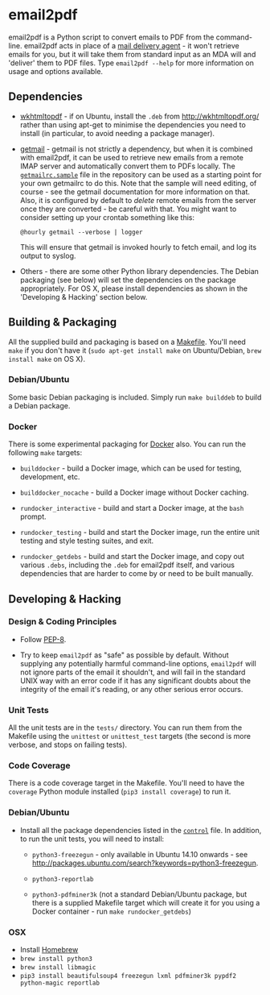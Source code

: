 # email2pdf

email2pdf is a Python script to convert emails to PDF from the command-line.
email2pdf acts in place of a [mail delivery
agent](http://en.wikipedia.org/wiki/Mail_delivery_agent) - it won't retrieve
emails for you, but it will take them from standard input as an MDA will and
'deliver' them to PDF files. Type `email2pdf --help` for more information on
usage and options available.

## Dependencies

* [wkhtmltopdf](http://wkhtmltopdf.org/) - if on Ubuntu, install the `.deb`
  from http://wkhtmltopdf.org/ rather than using apt-get to minimise the
  dependencies you need to install (in particular, to avoid needing a package
  manager).

* [getmail](http://pyropus.ca/software/getmail/) - getmail is not strictly a
  dependency, but when it is combined with email2pdf, it can be used to
  retrieve new emails from a remote IMAP server and automatically convert them
  to PDFs locally. The
  [`getmailrc.sample`](https://github.com/andrewferrier/email2pdf/blob/master/getmailrc.sample)
  file in the repository can be used as a starting point for your own
  getmailrc to do this. Note that the sample will need editing, of course -
  see the getmail documentation for more information on that. Also, it is
  configured by default to *delete* remote emails from the server once they
  are converted - be careful with that. You might want to consider setting up
  your crontab something like this:

      @hourly getmail --verbose | logger

  This will ensure that getmail is invoked hourly to fetch email, and log its
  output to syslog.

* Others - there are some other Python library dependencies. The Debian
  packaging (see below) will set the dependencies on the package
  appropriately. For OS X, please install dependencies as shown in the
  'Developing & Hacking' section below.

## Building & Packaging

All the supplied build and packaging is based on a
[Makefile](https://github.com/andrewferrier/email2pdf/blob/master/Makefile).
You'll need `make` if you don't have it (`sudo apt-get install make` on
Ubuntu/Debian, `brew install make` on OS X).

### Debian/Ubuntu

Some basic Debian packaging is included. Simply run `make builddeb` to build a
Debian package.

### Docker

There is some experimental packaging for [Docker](https://www.docker.com/)
also. You can run the following `make` targets:

* `builddocker` - build a Docker image, which can be used for testing,
  development, etc.

* `builddocker_nocache` - build a Docker image without Docker caching.

* `rundocker_interactive` - build and start a Docker image, at the `bash`
  prompt.

* `rundocker_testing` - build and start the Docker image, run the entire unit
  testing and style testing suites, and exit.

* `rundocker_getdebs` - build and start the Docker image, and copy out various
  `.debs`, including the `.deb` for email2pdf itself, and various dependencies
  that are harder to come by or need to be built manually.

## Developing & Hacking

### Design & Coding Principles

* Follow [PEP-8](https://www.python.org/dev/peps/pep-0008/).

* Try to keep `email2pdf` as "safe" as possible by default. Without supplying
  any potentially harmful command-line options, `email2pdf` will not ignore
  parts of the email it shouldn't, and will fail in the standard UNIX way with
  an error code if it has any significant doubts about the integrity of the
  email it's reading, or any other serious error occurs.

### Unit Tests

All the unit tests are in the `tests/` directory. You can run them from the
Makefile using the `unittest` or `unittest_test` targets (the second is more
verbose, and stops on failing tests).

### Code Coverage

There is a code coverage target in the Makefile. You'll need to have the
`coverage` Python module installed (`pip3 install coverage`) to run it.

### Debian/Ubuntu

* Install all the package dependencies listed in the
  [`control`](https://github.com/andrewferrier/email2pdf/blob/master/debian/DEBIAN/control)
  file. In addition, to run the unit tests, you will need to install:

  * `python3-freezegun` - only available in Ubuntu 14.10 onwards - see
    http://packages.ubuntu.com/search?keywords=python3-freezegun.

  * `python3-reportlab`

  * `python3-pdfminer3k` (not a standard Debian/Ubuntu package, but there is a
    supplied Makefile target which will create it for you using a Docker
    container - run `make rundocker_getdebs`)

### OSX

* Install [Homebrew](http://brew.sh/)
* `brew install python3`
* `brew install libmagic`
* `pip3 install beautifulsoup4 freezegun lxml pdfminer3k pypdf2 python-magic reportlab`
